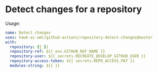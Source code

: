 # Detect changes for a repository

Usage:

```yaml
name: Detect changes
uses: hawk-ai-aml/github-actions/repository-detect-changes@master
with:
  repository: {{ }}
  repository-ref: ${{ env.GITHUB_REF_NAME }}
  repository-user: ${{ secrets.RECREATE_DEVELOP_GITHUB_USER }}
  repository-access-token: ${{ secrets.REPO_ACCESS_PAT }}
  modules-string: ${{ }}
```

